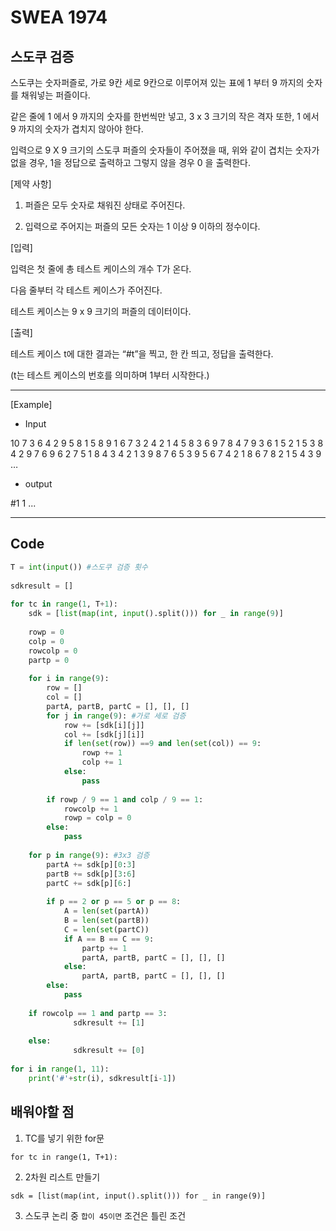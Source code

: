# SWEA 1974
## 스도쿠 검증

스도쿠는 숫자퍼즐로, 가로 9칸 세로 9칸으로 이루어져 있는 표에 1 부터 9 까지의 숫자를 채워넣는 퍼즐이다.
 
같은 줄에 1 에서 9 까지의 숫자를 한번씩만 넣고, 3 x 3 크기의 작은 격자 또한, 1 에서 9 까지의 숫자가 겹치지 않아야 한다.
 
입력으로 9 X 9 크기의 스도쿠 퍼즐의 숫자들이 주어졌을 때, 위와 같이 겹치는 숫자가 없을 경우, 1을 정답으로 출력하고 그렇지 않을 경우 0 을 출력한다.

[제약 사항]

1. 퍼즐은 모두 숫자로 채워진 상태로 주어진다.

2. 입력으로 주어지는 퍼즐의 모든 숫자는 1 이상 9 이하의 정수이다.

[입력]

입력은 첫 줄에 총 테스트 케이스의 개수 T가 온다.

다음 줄부터 각 테스트 케이스가 주어진다.

테스트 케이스는 9 x 9 크기의 퍼즐의 데이터이다.

[출력]

테스트 케이스 t에 대한 결과는 “#t”을 찍고, 한 칸 띄고, 정답을 출력한다.

(t는 테스트 케이스의 번호를 의미하며 1부터 시작한다.)

___

[Example]

- Input

10
7 3 6 4 2 9 5 8 1
5 8 9 1 6 7 3 2 4
2 1 4 5 8 3 6 9 7
8 4 7 9 3 6 1 5 2
1 5 3 8 4 2 9 7 6
9 6 2 7 5 1 8 4 3
4 2 1 3 9 8 7 6 5
3 9 5 6 7 4 2 1 8
6 7 8 2 1 5 4 3 9
…

- output

#1 1
...
___
## Code
```py
T = int(input()) #스도쿠 검증 횟수
 
sdkresult = []
 
for tc in range(1, T+1):
    sdk = [list(map(int, input().split())) for _ in range(9)]
 
    rowp = 0
    colp = 0
    rowcolp = 0
    partp = 0
 
    for i in range(9):
        row = []
        col = []
        partA, partB, partC = [], [], []
        for j in range(9): #가로 세로 검증
            row += [sdk[i][j]]
            col += [sdk[j][i]]
            if len(set(row)) ==9 and len(set(col)) == 9:
                rowp += 1
                colp += 1
            else:
                pass
 
        if rowp / 9 == 1 and colp / 9 == 1:
            rowcolp += 1
            rowp = colp = 0   
        else:
            pass
         
    for p in range(9): #3x3 검증
        partA += sdk[p][0:3]
        partB += sdk[p][3:6]
        partC += sdk[p][6:]
 
        if p == 2 or p == 5 or p == 8:
            A = len(set(partA))
            B = len(set(partB))
            C = len(set(partC))
            if A == B == C == 9:
                partp += 1
                partA, partB, partC = [], [], []
            else:
                partA, partB, partC = [], [], []
        else:
            pass
 
    if rowcolp == 1 and partp == 3:
              sdkresult += [1]
 
    else:
              sdkresult += [0]
 
for i in range(1, 11):
    print('#'+str(i), sdkresult[i-1])
```

## 배워야할 점

1. TC를 넣기 위한 for문
```
for tc in range(1, T+1):
```

2. 2차원 리스트 만들기
```
sdk = [list(map(int, input().split())) for _ in range(9)]
```

3. 스도쿠 논리 중 `합이 45이면` 조건은 틀린 조건